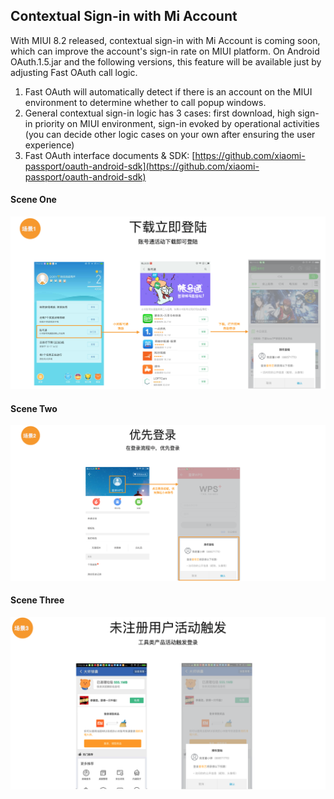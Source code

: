 ## Contextual Sign-in with Mi Account

With MIUI 8.2 released, contextual sign-in with Mi Account is coming soon, which can improve the account's sign-in rate on MIUI platform. On Android OAuth.1.5.jar and the following versions, this feature will be available just by adjusting Fast OAuth call logic.

1. Fast OAuth will automatically detect if there is an account on the MIUI environment to determine whether to call popup windows.
2. General contextual sign-in logic has 3 cases: first download, high sign-in priority on MIUI environment, sign-in evoked by operational activities (you can decide other logic cases on your own after ensuring the user experience)
3. Fast OAuth interface documents & SDK: [https://github.com/xiaomi-passport/oauth-android-sdk](https://github.com/xiaomi-passport/oauth-android-sdk)

#### __Scene One__

![img](images/contextual_login_cache_one.png)

#### __Scene Two__

![img](images/contextual_login_cache_two.png)

#### __Scene Three__

![img](images/contextual_login_cache_three.png)

